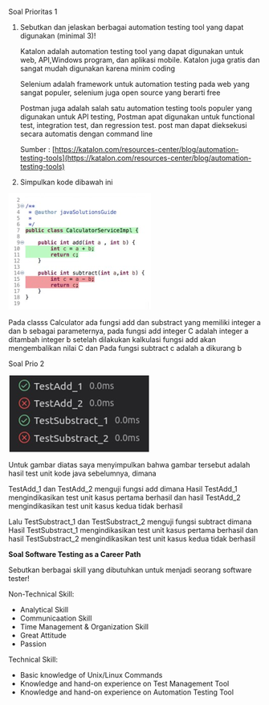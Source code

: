 
Soal Prioritas 1



1. Sebutkan dan jelaskan berbagai automation testing tool yang dapat digunakan (minimal 3)!

    Katalon adalah automation testing tool yang dapat digunakan untuk web, API,Windows program, dan aplikasi mobile. Katalon juga gratis dan sangat mudah digunakan karena minim coding


    Selenium adalah framework untuk automation testing pada web yang sangat populer, selenium juga open source yang berarti free


    Postman juga adalah salah satu automation testing tools populer yang digunakan untuk API testing, Postman apat digunakan untuk functional test, integration test, dan regression test. post man dapat dieksekusi secara automatis dengan command line


    Sumber : [https://katalon.com/resources-center/blog/automation-testing-tools](https://katalon.com/resources-center/blog/automation-testing-tools)

2. Simpulkan kode dibawah ini





![path](assets/image1.jpg)


Pada classs Calculator ada fungsi add dan substract yang memiliki integer a dan b sebagai parameternya, pada fungsi add integer C adalah integer a ditambah integer b setelah dilakukan kalkulasi fungsi add akan mengembalikan nilai C dan Pada fungsi subtract c adalah a dikurang b

Soal Prio 2



![path](assets/image2.jpg)


Untuk gambar diatas saya menyimpulkan bahwa gambar tersebut adalah hasil test unit kode java sebelumnya, dimana

TestAdd_1 dan TestAdd_2 menguji fungsi add dimana Hasil TestAdd_1 mengindikasikan test unit kasus pertama berhasil dan hasil TestAdd_2 mengindikasikan test unit kasus kedua tidak berhasil

Lalu TestSubstract_1 dan TestSubstract_2 menguji fungsi subtract dimana Hasil TestSubstract_1 mengindikasikan test unit kasus pertama berhasil dan hasil TestSubstract_2 mengindikasikan test unit kasus kedua tidak berhasil

 

**Soal Software Testing as a Career Path**

Sebutkan berbagai skill yang dibutuhkan untuk menjadi seorang software tester!

Non-Technical Skill:



* Analytical Skill
* Communicaation Skill
* Time Management & Organization Skill
* Great Attitude
* Passion

Technical Skill:



* Basic knowledge of Unix/Linux Commands
* Knowledge and hand-on experience on Test Management Tool
* Knowledge and hand-on experience on Automation Testing Tool